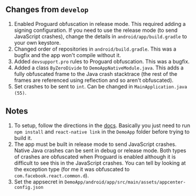 ## Changes from `develop`
1. Enabled Proguard obfuscation in release mode. This required adding a signing configuration. If you need to use the release mode (to send JavaScript crashes), change the details in `android/app/build.gradle` to your own keystore.
2. Changed order of repositories in `android/build.gradle`. This was a bugfix and the app won't compile without it.
3. Added `devsupport.pro` rules to Proguard obfuscation. This was a bugfix.
4. Added a class `ByZeroDivide` to `DemoAppNativeModule.java`. This adds a fully obfuscated frame to the Java crash stacktrace (the rest of the frames are referenced using reflection and so aren't obfuscated).
5. Set crashes to be sent to `int`. Can be changed in `MainApplication.java (55)`.

## Notes
1. To setup, follow the directions in the [docs](https://docs.microsoft.com/en-us/appcenter/sdk/getting-started/react-native). Basically you just need to run `npm install` and `react-native link` in the `DemoApp` folder before trying to build it.
2. The app must be built in release mode to send JavaScript crashes. Native Java crashes can be sent in debug or release mode. Both types of crashes are obfuscated when Proguard is enabled although it is difficult to see this in the JavaScript crashes. You can tell by looking at the exception type (for me it was obfuscated to `com.facebook.react.common.d`).
3. Set the appsecret in `DemoApp/android/app/src/main/assets/appcenter-config.json`